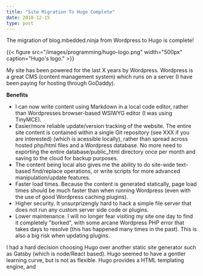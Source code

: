 ```yaml
---
title: "Site Migration To Hugo Complete"
date: 2018-12-15
type: post
---
```


The migration of blog.mbedded.ninja from Wordpress to Hugo is complete!

{{< figure src="/images/programming/hugo-logo.png" width="500px" caption="Hugo's logo." >}}

My site has been powered for the last X years by Wordpress. Wordpress is a great CMS (content management system) which runs on a server (I have been paying for hosting through GoDaddy).

**Benefits**

* I can now write content using Markdown in a local code editor, rather than Wordpresses browser-based WSIWYG editor (I was using TinyMCE). 
* Easier/more reliable update/version tracking of the website. The entire site content is contained within a single Git repository (see XXX if you are interested) (which is acessible locally), rather than spread across hosted php/html files and a Wordpress database. No more need to exporting the entire database/public_html directory once per month and saving to the cloud for backup purposes.
* The content being local also gives me the ability to do site-wide text-based find/replace operations, or write scripts for more advanced manipulation/update features.
* Faster load times. Because the content is generated statically, page load times should be much faster than when running Wordpress (even with the use of good Wordpress caching plugins).
* Higher security. It unsurprizengly hard to hack a simple file server that does not run any custom server side code or plugins.
* Lower maintenance. I will no longer fear visiting my site one day to find it completely "borked", with some arcane Wordpress PHP error that takes days to resolve (this has happened many times in the past). This is also a big risk when updating plugins. 

I had a hard decision choosing Hugo over another static site generator such as Gatsby (which is node/React based). Hugo seemed to have a gentler learning curve, but is not as flexible. Hugo provides a HTML templating engine, and  

